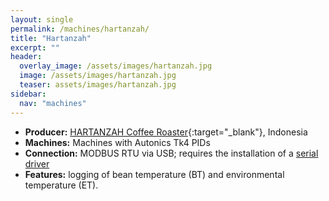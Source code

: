 ```yaml
---
layout: single
permalink: /machines/hartanzah/
title: "Hartanzah"
excerpt: ""
header:
  overlay_image: /assets/images/hartanzah.jpg
  image: /assets/images/hartanzah.jpg
  teaser: assets/images/hartanzah.jpg
sidebar:
  nav: "machines"
---
```


* __Producer:__ [HARTANZAH Coffee Roaster](http://hartanzah.com/){:target="_blank"}, Indonesia
* __Machines:__ Machines with Autonics Tk4 PIDs
* __Connection:__ MODBUS RTU via USB; requires the installation of a [serial driver](/modbus_serial/)
* __Features:__ logging of bean temperature (BT) and environmental temperature (ET). 
